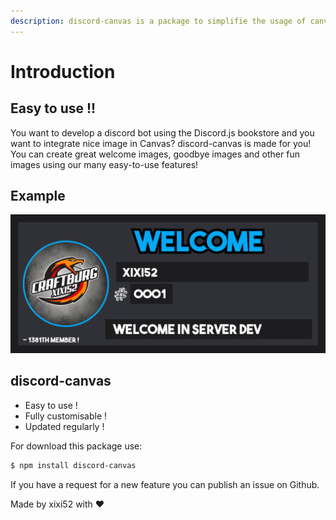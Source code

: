 ```yaml
---
description: discord-canvas is a package to simplifie the usage of canvas for Discord !
---
```


# Introduction

## Easy to use !!

You want to develop a discord bot using the Discord.js bookstore and you want to integrate nice image in Canvas? discord-canvas is made for you! You can create great welcome images, goodbye images and other fun images using our many easy-to-use features!  

## Example

![Welcome Card ](.gitbook/assets/welcome-image-1.png)

## discord-canvas

* Easy to use !
* Fully customisable !
* Updated regularly !

For download this package use:

```bash
$ npm install discord-canvas
```

If you have a request for a new feature you can publish an issue on Github.  
  
Made by xixi52 with ❤️

